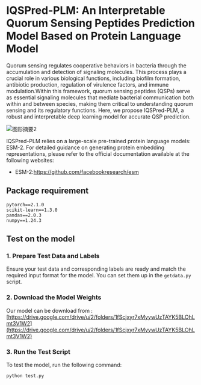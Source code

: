 # IQSPred-PLM: An Interpretable Quorum Sensing Peptides Prediction Model Based on Protein Language Model

Quorum sensing regulates cooperative behaviors in bacteria through the accumulation and detection of signaling molecules. This process plays a crucial role in various biological functions, including biofilm formation, antibiotic production, regulation of virulence factors, and immune modulation.Within this framework, quorum sensing peptides (QSPs) serve as essential signaling molecules that mediate bacterial communication both within and between species, making them critical to understanding quorum sensing and its regulatory functions. Here, we propose IQSPred-PLM, a robust and interpretable deep learning model for accurate QSP prediction.

![图形摘要2](https://github.com/user-attachments/assets/1d67d778-d009-4f31-8687-768a5f50fa12)

IQSPred-PLM relies on a large-scale pre-trained protein language models: ESM-2. For detailed guidance on generating protein embedding representations, please refer to the official documentation available at the following websites:

- ESM-2:https://github.com/facebookresearch/esm

## Package requirement
```
pytorch==2.1.0  
scikit-learn==1.3.0
pandas==2.0.3
numpy==1.24.3
```

## Test on the model

### 1. Prepare Test Data and Labels

Ensure your test data and corresponding labels are ready and match the required input format for the model. You can set them up in the `getdata.py` script.

### 2. Download the Model Weights

Our model can be download from : [https://drive.google.com/drive/u/2/folders/1fScjxyr7xMyywUzTAYK5BLOhLmt3V1W2](https://drive.google.com/drive/u/2/folders/1fScjxyr7xMyywUzTAYK5BLOhLmt3V1W2)

### 3. Run the Test Script
To test the model, run the following command:
```bash
python test.py
```



